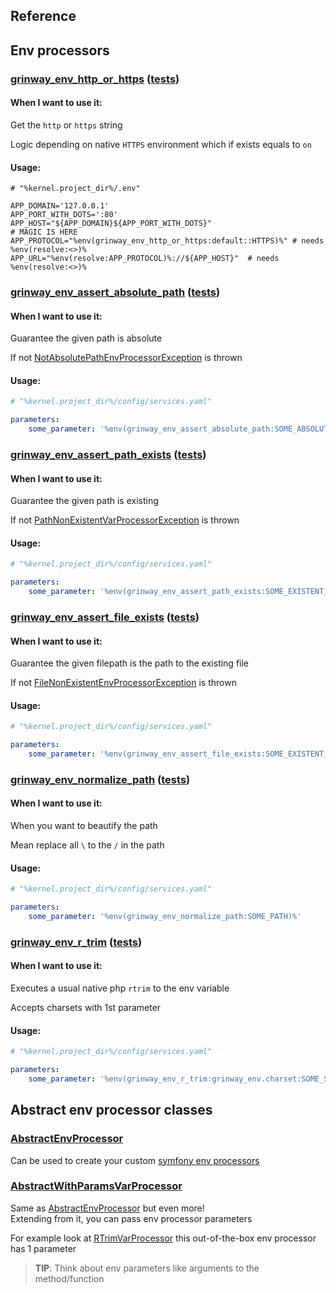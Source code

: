 Reference
------

## Env processors

### [grinway_env_http_or_https](https://github.com/GrinWay/env-processor-bundle/blob/main/src/EnvProcessor/HttpsToStringEnvVarProcessor.php) ([tests](https://github.com/GrinWay/env-processor-bundle/blob/main/tests/Unit/HttpsToStringEnvVarProcessorTest.php))

#### When I want to use it:

Get the `http` or `https` string

Logic depending on native `HTTPS` environment which if exists equals to `on`

#### Usage:

```env
# "%kernel.project_dir%/.env"

APP_DOMAIN='127.0.0.1'
APP_PORT_WITH_DOTS=':80'
APP_HOST="${APP_DOMAIN}${APP_PORT_WITH_DOTS}"
# MAGIC IS HERE
APP_PROTOCOL="%env(grinway_env_http_or_https:default::HTTPS)%" # needs %env(resolve:<>)%
APP_URL="%env(resolve:APP_PROTOCOL)%://${APP_HOST}"  # needs %env(resolve:<>)%
```

### [grinway_env_assert_absolute_path](https://github.com/GrinWay/env-processor-bundle/blob/main/src/EnvProcessor/AssertAbsolutePathVarProcessor.php) ([tests](https://github.com/GrinWay/env-processor-bundle/blob/main/tests/Unit/AssertAbsolutePathVarProcessorTest.php))

#### When I want to use it:

Guarantee the given path is absolute

If
not [NotAbsolutePathEnvProcessorException](https://github.com/GrinWay/env-processor-bundle/blob/main/src/Exception/NotAbsolutePathEnvProcessorException.php)
is thrown

#### Usage:

```yaml
# "%kernel.project_dir%/config/services.yaml"

parameters:
    some_parameter: '%env(grinway_env_assert_absolute_path:SOME_ABSOLUTE_PATH)%'
```

### [grinway_env_assert_path_exists](https://github.com/GrinWay/env-processor-bundle/blob/main/src/EnvProcessor/AssertPathExistsVarProcessor.php) ([tests](https://github.com/GrinWay/env-processor-bundle/blob/main/tests/Unit/AssertPathExistsVarProcessorTest.php))

#### When I want to use it:

Guarantee the given path is existing

If
not [PathNonExistentVarProcessorException](https://github.com/GrinWay/env-processor-bundle/blob/main/src/Exception/PathNonExistentVarProcessorException.php)
is thrown

#### Usage:

```yaml
# "%kernel.project_dir%/config/services.yaml"

parameters:
    some_parameter: '%env(grinway_env_assert_path_exists:SOME_EXISTENT_PATH)%'
```

### [grinway_env_assert_file_exists](https://github.com/GrinWay/env-processor-bundle/blob/main/src/EnvProcessor/AssertFileExistsVarProcessor.php) ([tests](https://github.com/GrinWay/env-processor-bundle/blob/main/tests/Unit/AssertFileExistsVarProcessorTest.php))

#### When I want to use it:

Guarantee the given filepath is the path to the existing file

If
not [FileNonExistentEnvProcessorException](https://github.com/GrinWay/env-processor-bundle/blob/main/src/Exception/FileNonExistentEnvProcessorException.php)
is thrown

#### Usage:

```yaml
# "%kernel.project_dir%/config/services.yaml"

parameters:
    some_parameter: '%env(grinway_env_assert_file_exists:SOME_EXISTENT_FILEPATH)%'
```

### [grinway_env_normalize_path](https://github.com/GrinWay/env-processor-bundle/blob/main/src/EnvProcessor/NormalizePathEnvVarProcessor.php) ([tests](https://github.com/GrinWay/env-processor-bundle/blob/main/tests/Unit/NormalizePathEnvVarProcessorTest.php))

#### When I want to use it:

When you want to beautify the path

Mean replace all `\` to the `/` in the path

#### Usage:

```yaml
# "%kernel.project_dir%/config/services.yaml"

parameters:
    some_parameter: '%env(grinway_env_normalize_path:SOME_PATH)%'
```

### [grinway_env_r_trim](https://github.com/GrinWay/env-processor-bundle/blob/main/src/EnvProcessor/RTrimVarProcessor.php) ([tests](https://github.com/GrinWay/env-processor-bundle/blob/main/tests/Unit/RTrimVarProcessorTest.php))

#### When I want to use it:

Executes a usual native php `rtrim` to the env variable

Accepts charsets with 1st parameter

#### Usage:

```yaml
# "%kernel.project_dir%/config/services.yaml"

parameters:
    some_parameter: '%env(grinway_env_r_trim:grinway_env.charset:SOME_STRING)%'
```

## Abstract env processor classes

### [AbstractEnvProcessor](https://github.com/GrinWay/env-processor-bundle/blob/main/src/EnvProcessor/AbstractEnvProcessor.php)

Can be used to create your
custom [symfony env processors](https://symfony.com/doc/current/configuration/env_var_processors.html#custom-environment-variable-processors)

### [AbstractWithParamsVarProcessor](https://github.com/GrinWay/env-processor-bundle/blob/main/src/EnvProcessor/AbstractWithParamsVarProcessor.php)

Same as
[AbstractEnvProcessor](https://github.com/GrinWay/env-processor-bundle/blob/main/src/EnvProcessor/AbstractEnvProcessor.php)
but even more!
<br>
Extending from it, you can pass env processor parameters

For example look at
[RTrimVarProcessor](https://github.com/GrinWay/env-processor-bundle/blob/main/src/EnvProcessor/RTrimVarProcessor.php)
this out-of-the-box env processor has 1 parameter

> **TIP**: Think about env parameters like arguments to the method/function

